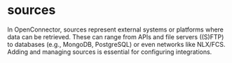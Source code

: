 # sources

In OpenConnector, sources represent external systems or platforms where data can be retrieved. These can range from APIs and file servers ((S)FTP) to databases (e.g., MongoDB, PostgreSQL) or even networks like NLX/FCS. Adding and managing sources is essential for configuring integrations.
